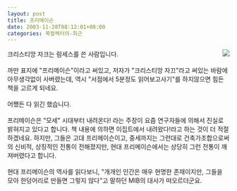 ```yaml
---
layout: post
title: 프리메이슨
date: 2003-11-28T08:12:01+00:00
categories: 북컬렉터의-최근
---
```

<a href="http://www.bandibook.com/search/subject_view.php?code=2318578" target=bb><img src=http://www.bandibook.com/largeimage/2318578.jpg align=right></a>크리스티앙 자크는 람세스를 쓴 사람입니다.<br /><br />까만 표지에 "프리메이슨"이라고 써있고, 저자가 "크리스티앙 자끄"라고 써있는 바람에 아무생각없이 사버렸는데, 역시 "서점에서 5분정도 읽어보고사기"를 하지않으면 힘든 책을 고르게 되네요.<br /><br />어쨌든 다 읽긴 했습니다.<br /><br />프리메이슨은 "모세" 시대부터 내려온다! 라는 주장이 요즘 연구자들에 의해서 진실로 밝혀지고 있다고 합니다. 책 내용에 의하면 이집트에서 내려왔다!라고 하는 것이 더 적절하겠네요. 하지만, 그들은 고대 프리메이슨이고, 중세까지는 그런대로 건축가조합으로써의 신비적, 상징적인 전통이 전해졌지만, 현대 프리메이슨에서는 상당히 그런 전통이 깨져버렸다고 합니다.<br /><br />현대 프리메이슨의 역사를 읽다보니, "개개인 인간은 매우 현명한 존재이지만, 그들을 모아 한덩어리로 만들면 그렇지 않다"고 말하던 MIB의 대사가 떠오르더군요.

